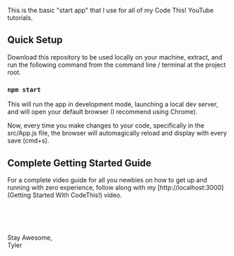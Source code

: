This is the basic "start app" that I use for all of my Code This! YouTube tutorials.

## Quick Setup

Download this repository to be used locally on your machine, extract, and run the following
command from the command line / terminal at the project root.

### `npm start`

This will run the app in development mode, launching a local dev server,
and will open your default browser (I recommend using Chrome). <br>

Now, every time you make changes to your code, specifically in the src/App.js
file, the browser will automagically reload and display with every save (cmd+s). <br>

## Complete Getting Started Guide

For a complete video guide for all you newbies on how to get up and running with zero
experience, follow along with my [http://localhost:3000](Getting Started With CodeThis!) video.

<br>
<br>
<br>

Stay Awesome,
<br>
Tyler
